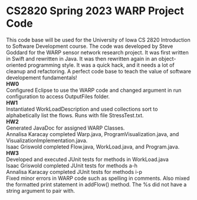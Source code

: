 # CS2820 Spring 2023 WARP Project Code
This code base will be used for the University of Iowa CS 2820 Introduction to Software
Development course. The code was developed by Steve Goddard for the WARP sensor network 
research project. It was first written in Swift and rewritten in Java. It was then 
rewritten again in an object-oriented programming style. It was a quick
hack, and it needs a lot of cleanup and refactoring. A perfect code base to teach
the value of software developement fundamentals!
<br>
**HW0**
<br>
Configured Eclipse to use the WARP code and changed argument in run configuration to access
 OutputFiles folder.
<br>
**HW1**
<br>
Instantiated WorkLoadDescription and used collections sort to alphabetically list the flows.
 Runs with file StressTest.txt. 
<br>
**HW2**
<br>
Generated JavaDoc for assigned WARP Classes. 
<br>
Annalisa Karacay completed Warp.java, ProgramVisualization.java, and VisualizationImplementation.java.
<br>
Isaac Griswold completed Flow.java, WorkLoad.java, and Program.java.
<br>
**HW3**
<br>
Developed and executed JUnit tests for methods in WorkLoad.java
<br>
Isaac Griswold completed JUnit tests for methods a-h
<br>
Annalisa Karacay completed JUnit tests for methods i-p
<br>
Fixed minor errors in WARP code such as spelling in comments. Also mixed the formatted print 
statement in addFlow() method. The %s did not have a string argument to pair with.
